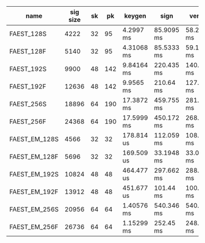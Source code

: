 | name | sig size | sk | pk | keygen | sign | verify |
| ---- | -------- | -- | -- | ------ | ---- | ------ |
| FAEST_128S | 4222 | 32 | 95 | 4.2997 ms | 85.9095 ms | 58.223 ms |
| FAEST_128F | 5140 | 32 | 95 | 4.31068 ms | 85.5333 ms | 59.1312 ms |
| FAEST_192S | 9900 | 48 | 142 | 9.84164 ms | 220.435 ms | 140.01 ms |
| FAEST_192F | 12636 | 48 | 142 | 9.9565 ms | 210.64 ms | 127.369 ms |
| FAEST_256S | 18896 | 64 | 190 | 17.3872 ms | 459.755 ms | 281.33 ms |
| FAEST_256F | 24368 | 64 | 190 | 17.5999 ms | 450.172 ms | 268.29 ms |
| FAEST_EM_128S | 4566 | 32 | 32 | 178.814 us | 112.059 ms | 108.851 ms |
| FAEST_EM_128F | 5696 | 32 | 32 | 169.509 us | 33.1948 ms | 33.0019 ms |
| FAEST_EM_192S | 10824 | 48 | 48 | 464.477 us | 297.662 ms | 288.398 ms |
| FAEST_EM_192F | 13912 | 48 | 48 | 451.677 us | 101.44 ms | 100.785 ms |
| FAEST_EM_256S | 20956 | 64 | 64 | 1.40576 ms | 540.346 ms | 540.04 ms |
| FAEST_EM_256F | 26736 | 64 | 64 | 1.15299 ms | 252.45 ms | 248.962 ms |
